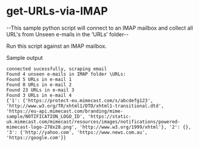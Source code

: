 # get-URLs-via-IMAP
--This sample python script will connect to an IMAP mailbox and collect all URL's from Unseen e-mails in the 'URLs' folder--


Run this script against an IMAP mailbox.

Sample output

````
connected sucessfully, scraping email
Found 4 unseen e-mails in IMAP folder \URLs:
Found 5 URLs in e-mail 1
Found 0 URLs in e-mail 2
Found 23 URLs in e-mail 3
Found 3 URLs in e-mail 4
{'1': {'https://protect-eu.mimecast.com/s/abcdefg123', 'http://www.w3.org/TR/xhtml1/DTD/xhtml1-transitional.dtd', 'https://eu-api.mimecast.com/branding/mime-sample/NOTIFICATION_LOGO_ID', 'https://static-uk.mimecast.com/mimecast/resources/images/notifications/powered-mimecast-logo-278x28.png', 'http://www.w3.org/1999/xhtml'}, '2': {}, '3': {'http://yahoo.com', 'https://www.news.com.au', 'https://google.com'}}

````
